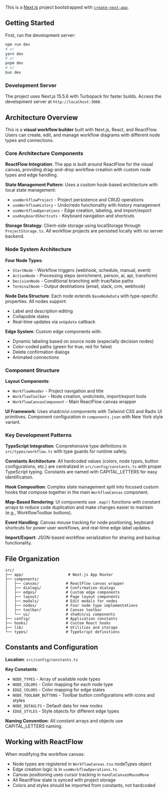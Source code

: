 This is a [Next.js](https://nextjs.org) project bootstrapped with [`create-next-app`](https://nextjs.org/docs/app/api-reference/cli/create-next-app).

## Getting Started

First, run the development server:

```bash
npm run dev
# or
yarn dev
# or
pnpm dev
# or
bun dev
```

### Development Server
The project uses Next.js 15.5.6 with Turbopack for faster builds. Access the development server at `http://localhost:3000`.

## Architecture Overview

This is a **visual workflow builder** built with Next.js, React, and ReactFlow. Users can create, edit, and manage workflow diagrams with different node types and connections.

### Core Architecture Components

**ReactFlow Integration**: The app is built around ReactFlow for the visual canvas, providing drag-and-drop workflow creation with custom node types and edge handling.

**State Management Pattern**: Uses a custom hook-based architecture with local state management:
- `useWorkflowProject` - Project persistence and CRUD operations
- `useWorkflowHistory` - Undo/redo functionality with history management
- `useWorkflowOperations` - Edge creation, labeling, and import/export
- `useKeyboardShortcuts` - Keyboard navigation and shortcuts

**Storage Strategy**: Client-side storage using localStorage through `ProjectStorage.ts`. All workflow projects are persisted locally with no server backend.

### Node System Architecture

**Four Node Types**:
- `StartNode` - Workflow triggers (webhook, schedule, manual, event)
- `ActionNode` - Processing steps (enrichment, person, ai, api, transform)
- `DecisionNode` - Conditional branching with true/false paths
- `TerminalNode` - Output destinations (email, slack, crm, webhook)

**Node Data Structure**: Each node extends `BaseNodeData` with type-specific properties. All nodes support:
- Label and description editing
- Collapsible states
- Real-time updates via `onUpdate` callback

**Edge System**: Custom edge components with:
- Dynamic labeling based on source node (especially decision nodes)
- Color-coded paths (green for true, red for false)
- Delete confirmation dialogs
- Animated connections

### Component Structure

**Layout Components**:
- `WorkflowHeader` - Project navigation and title
- `WorkflowToolbar` - Node creation, undo/redo, import/export tools
- `WorkflowCanvasComponent` - Main ReactFlow canvas wrapper

**UI Framework**: Uses shadcn/ui components with Tailwind CSS and Radix UI primitives. Component configuration in `components.json` with New York style variant.

### Key Development Patterns

**TypeScript Integration**: Comprehensive type definitions in `src/types/workflow.ts` with type guards for runtime safety.

**Constants Architecture**: All hardcoded values (colors, node types, button configurations, etc.) are centralized in `src/config/constants.ts` with proper TypeScript typing. Constants are named with CAPITAL_LETTERS for easy identification.

**Hook Composition**: Complex state management split into focused custom hooks that compose together in the main `WorkflowCanvas` component.

**Map-Based Rendering**: UI components use `.map()` functions with constant arrays to reduce code duplication and make changes easier to maintain (e.g., WorkflowToolbar buttons).

**Event Handling**: Canvas mouse tracking for node positioning, keyboard shortcuts for power user workflows, and real-time edge label updates.

**Import/Export**: JSON-based workflow serialization for sharing and backup functionality.

## File Organization

```
src/
├── app/                    # Next.js App Router
├── components/
│   ├── canvas/            # ReactFlow canvas wrapper
│   ├── dialogs/           # Confirmation dialogs
│   ├── edges/             # Custom edge components
│   ├── layout/            # Page layout components
│   ├── modals/            # Edit modals for nodes
│   ├── nodes/             # Four node type implementations
│   ├── toolbar/           # Canvas toolbar
│   └── ui/                # shadcn/ui components
├── config/                # Application constants
├── hooks/                 # Custom React hooks
├── lib/                   # Utilities and storage
└── types/                 # TypeScript definitions
```

## Constants and Configuration

**Location**: `src/config/constants.ts`

**Key Constants**:
- `NODE_TYPES` - Array of available node types
- `NODE_COLORS` - Color mapping for each node type
- `EDGE_COLORS` - Color mapping for edge states
- `NODE_TOOLBAR_BUTTONS` - Toolbar button configurations with icons and styles
- `NODE_DEFAULTS` - Default data for new nodes
- `EDGE_STYLES` - Style objects for different edge types

**Naming Convention**: All constant arrays and objects use CAPITAL_LETTERS naming.

## Working with ReactFlow

When modifying the workflow canvas:
- Node types are registered in `WorkflowCanvas.tsx` nodeTypes object
- Edge creation logic is in `useWorkflowOperations.ts`
- Canvas positioning uses cursor tracking in `handleCanvasMouseMove`
- All ReactFlow state is synced with project storage
- Colors and styles should be imported from constants, not hardcoded